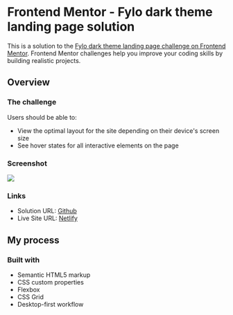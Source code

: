 # Frontend Mentor - Fylo dark theme landing page solution

This is a solution to the [Fylo dark theme landing page challenge on Frontend Mentor](https://www.frontendmentor.io/challenges/fylo-dark-theme-landing-page-5ca5f2d21e82137ec91a50fd). Frontend Mentor challenges help you improve your coding skills by building realistic projects.

## Overview

### The challenge

Users should be able to:

-   View the optimal layout for the site depending on their device's screen size
-   See hover states for all interactive elements on the page

### Screenshot

![](./design/desktop-design.jpg.jpg)

### Links

-   Solution URL: [Github](https://github.com/adram3l3ch/fylo-landing-page)
-   Live Site URL: [Netlify](https://adramelech-fylo-landing-page.netlify.app)

## My process

### Built with

-   Semantic HTML5 markup
-   CSS custom properties
-   Flexbox
-   CSS Grid
-   Desktop-first workflow
